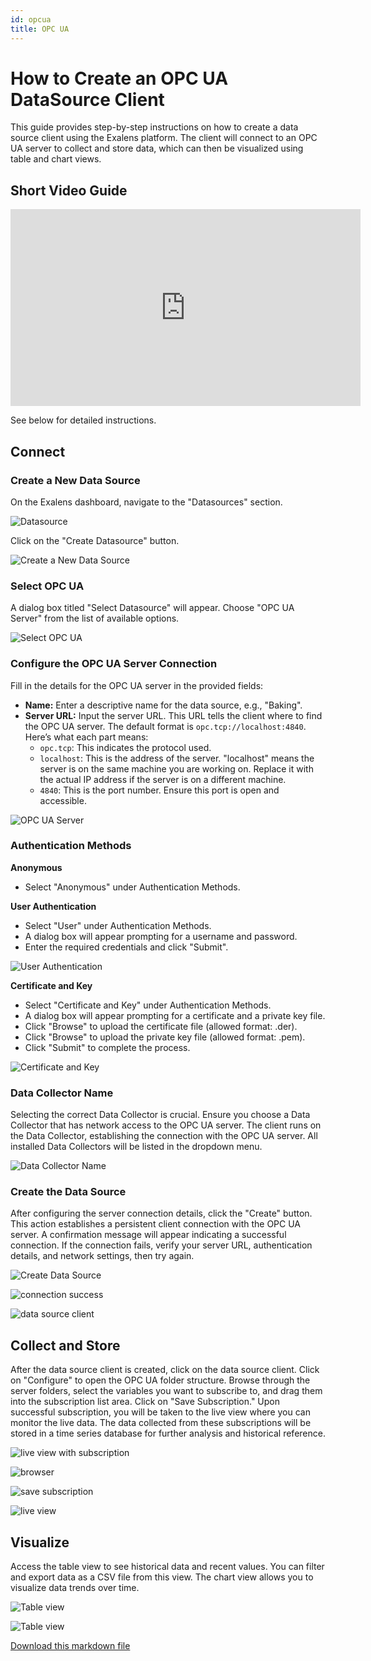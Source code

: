 ```yaml
---
id: opcua
title: OPC UA
---
```

# How to Create an OPC UA DataSource Client

This guide provides step-by-step instructions on how to create a data source client using the Exalens platform. The client will connect to an OPC UA server to collect and store data, which can then be visualized using table and chart views.

## Short Video Guide

<iframe width="560" height="315" src="https://www.youtube.com/embed/UX-6LI-0gLY" title="YouTube video player" frameborder="0" allow="accelerometer; autoplay; clipboard-write; encrypted-media; gyroscope; picture-in-picture; web-share" referrerpolicy="strict-origin-when-cross-origin" allowfullscreen></iframe>

See below for detailed instructions.

## Connect

### Create a New Data Source

On the Exalens dashboard, navigate to the "Datasources" section.

![Datasource](opcua_img/1.png)

Click on the "Create Datasource" button.

![Create a New Data Source](opcua_img/2.png)

### Select OPC UA

A dialog box titled "Select Datasource" will appear. Choose "OPC UA Server" from the list of available options.

![Select OPC UA](opcua_img/3.png)

### Configure the OPC UA Server Connection

Fill in the details for the OPC UA server in the provided fields:
- **Name:** Enter a descriptive name for the data source, e.g., "Baking".
- **Server URL:** Input the server URL. This URL tells the client where to find the OPC UA server. The default format is `opc.tcp://localhost:4840`. Here’s what each part means:
  - `opc.tcp`: This indicates the protocol used.
  - `localhost`: This is the address of the server. "localhost" means the server is on the same machine you are working on. Replace it with the actual IP address if the server is on a different machine.
  - `4840`: This is the port number. Ensure this port is open and accessible. 

![OPC UA Server](opcua_img/4.png)

### Authentication Methods

**Anonymous**
- Select "Anonymous" under Authentication Methods.

**User Authentication**
- Select "User" under Authentication Methods.
- A dialog box will appear prompting for a username and password.
- Enter the required credentials and click "Submit".

![User Authentication](opcua_img/5.png)

**Certificate and Key**
- Select "Certificate and Key" under Authentication Methods.
- A dialog box will appear prompting for a certificate and a private key file.
- Click "Browse" to upload the certificate file (allowed format: .der).
- Click "Browse" to upload the private key file (allowed format: .pem).
- Click "Submit" to complete the process.

![Certificate and Key](opcua_img/6.png)

### Data Collector Name

Selecting the correct Data Collector is crucial. Ensure you choose a Data Collector that has network access to the OPC UA server. The client runs on the Data Collector, establishing the connection with the OPC UA server. All installed Data Collectors will be listed in the dropdown menu.

![Data Collector Name](opcua_img/7.png)

### Create the Data Source

After configuring the server connection details, click the "Create" button. This action establishes a persistent client connection with the OPC UA server. A confirmation message will appear indicating a successful connection. If the connection fails, verify your server URL, authentication details, and network settings, then try again.

![Create Data Source](opcua_img/8.png)

![connection success](opcua_img/9.png)

![data source client](opcua_img/10.png)

## Collect and Store

After the data source client is created, click on the data source client. Click on "Configure" to open the OPC UA folder structure. Browse through the server folders, select the variables you want to subscribe to, and drag them into the subscription list area. Click on "Save Subscription." Upon successful subscription, you will be taken to the live view where you can monitor the live data. The data collected from these subscriptions will be stored in a time series database for further analysis and historical reference.

![live view with subscription](opcua_img/11.png)

![browser](opcua_img/12.png)

![save subscription](opcua_img/13.png)

![live view](opcua_img/14.png)

## Visualize

Access the table view to see historical data and recent values. You can filter and export data as a CSV file from this view. The chart view allows you to visualize data trends over time.

![Table view](opcua_img/15.png)

![Table view](opcua_img/16.png)

[Download this markdown file](./path_to_your_file/opcua.md)
